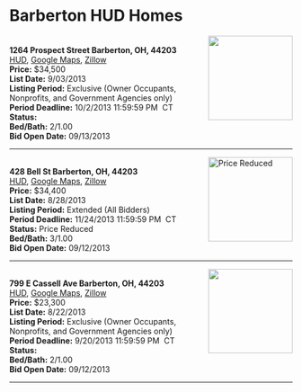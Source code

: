 # Barberton HUD Homes

[<img alt="" src="https://www.hudhomestore.com/pages/ImageShow.aspx?Case=412-532122" align="right" style="height:150px;">](http://www.hudhomestore.com/Listing/PropertyDetails.aspx?caseNumber=412-532122)  
**1264 Prospect Street Barberton, OH, 44203**  
[HUD](http://www.hudhomestore.com/Listing/PropertyDetails.aspx?caseNumber=412-532122), [Google Maps](http://maps.google.com/maps?q=1264+Prospect+Street+Barberton%2C+OH%2C+44203), [Zillow](http://www.zillow.com/homes/1264+Prospect+Street+Barberton%2C+OH%2C+44203/)  
**Price:** $34,500  
**List Date:** 9/03/2013  
**Listing Period:** Exclusive (Owner Occupants, Nonprofits, and Government Agencies only)  
**Period Deadline:** 10/2/2013 11:59:59 PM  CT  
**Status:**   
**Bed/Bath:** 2/1.00  
**Bid Open Date:** 09/13/2013

***

[<img alt="Price Reduced" src="https://www.hudhomestore.com/pages/ImageShow.aspx?Case=412-568503" align="right" style="height:150px;">](http://www.hudhomestore.com/Listing/PropertyDetails.aspx?caseNumber=412-568503)  
**428 Bell St Barberton, OH, 44203**  
[HUD](http://www.hudhomestore.com/Listing/PropertyDetails.aspx?caseNumber=412-568503), [Google Maps](http://maps.google.com/maps?q=428+Bell+St+Barberton%2C+OH%2C+44203), [Zillow](http://www.zillow.com/homes/428+Bell+St+Barberton%2C+OH%2C+44203/)  
**Price:** $34,400  
**List Date:** 8/28/2013  
**Listing Period:** Extended (All Bidders)  
**Period Deadline:** 11/24/2013 11:59:59 PM  CT  
**Status:** Price Reduced  
**Bed/Bath:** 3/1.00  
**Bid Open Date:** 09/12/2013

***

[<img alt="" src="https://www.hudhomestore.com/pages/ImageShow.aspx?Case=412-504115" align="right" style="height:150px;">](http://www.hudhomestore.com/Listing/PropertyDetails.aspx?caseNumber=412-504115)  
**799 E Cassell Ave Barberton, OH, 44203**  
[HUD](http://www.hudhomestore.com/Listing/PropertyDetails.aspx?caseNumber=412-504115), [Google Maps](http://maps.google.com/maps?q=799+E+Cassell+Ave+Barberton%2C+OH%2C+44203), [Zillow](http://www.zillow.com/homes/799+E+Cassell+Ave+Barberton%2C+OH%2C+44203/)  
**Price:** $23,300  
**List Date:** 8/22/2013  
**Listing Period:** Exclusive (Owner Occupants, Nonprofits, and Government Agencies only)  
**Period Deadline:** 9/20/2013 11:59:59 PM  CT  
**Status:**   
**Bed/Bath:** 2/1.00  
**Bid Open Date:** 09/12/2013

***

